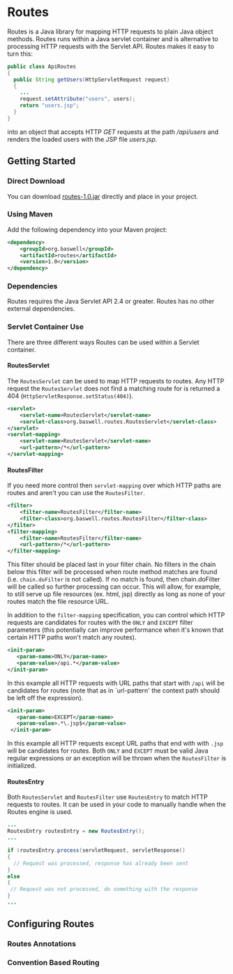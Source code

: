Routes
======

Routes is a Java library for mapping HTTP requests to plain Java object methods. Routes runs within a Java servlet container and is alternative to processing HTTP requests with the Servlet
API. Routes makes it easy to turn this:

```Java
public class ApiRoutes
{
  public String getUsers(HttpServletRequest request)
  {
    ...
    request.setAttribute("users", users);
    return "users.jsp";
  }
}
```
into an object that accepts HTTP _GET_ requests at the path _/api/users_ and renders the loaded users with the JSP file _users.jsp_.

## Getting Started

### Direct Download
You can download <a href="https://github.com/baswerc/routes/releases/download/1.0/routes-1.0.jar">routes-1.0.jar</a> directly and place in your project.

### Using Maven
Add the following dependency into your Maven project:

````xml
<dependency>
    <groupId>org.baswell</groupId>
    <artifactId>routes</artifactId>
    <version>1.0</version>
</dependency>
````

### Dependencies

Routes requires the Java Servlet API 2.4 or greater. Routes has no other external dependencies.

### Servlet Container Use

There are three different ways Routes can be used within a Servlet container.

#### RoutesServlet

The `RoutesServlet` can be used to map HTTP requests to routes. Any HTTP request the `RoutesServlet` does not find a
matching route for is returned a 404 (`HttpServletResponse.setStatus(404)`).

````xml
<servlet>
    <servlet-name>RoutesServlet</servlet-name>
    <servlet-class>org.baswell.routes.RoutesServlet</servlet-class>
</servlet>
<servlet-mapping>
    <servlet-name>RoutesServlet</servlet-name>
    <url-pattern>/*</url-pattern>
</servlet-mapping>
````

#### RoutesFilter

If you need more control then `servlet-mapping` over which HTTP paths are routes and aren't you can use the `RoutesFilter`.

````xml
<filter>
    <filter-name>RoutesFilter</filter-name>
    <filter-class>org.baswell.routes.RoutesFilter</filter-class>
</filter>
<filter-mapping>
    <filter-name>RoutesFilter</filter-name>
    <url-pattern>/*</url-pattern>
</filter-mapping>
````

This filter should be placed last in your filter chain. No filters in the chain below this filter will be processed when route method matches are found (i.e. `chain.doFilter` is not called).
If no match is found, then chain.doFilter will be called so further processing can occur. This will allow, for example, to still serve up file resources (ex. html, jsp) directly as long as
none of your routes match the file resource URL.

In addition to the `filter-mapping` specification, you can control which HTTP requests are candidates for routes with the `ONLY` and `EXCEPT` filter parameters
(this potentially can improve performance when it's known that certain HTTP paths won't match any routes).

````xml
<init-param>
   <param-name>ONLY</param-name>
   <param-value>/api.*</param-value>
</init-param>
````
In this example all HTTP requests with URL paths that start with `/api` will be candidates for routes (note that as in `url-pattern' the context path should be left off the expression).

````xml
<init-param>
   <param-name>EXCEPT</param-name>
   <param-value>.*\.jsp$</param-value>
 </init-param>
````

In this example all HTTP requests except URL paths that end with with `.jsp` will be candidates for routes. Both `ONLY` and `EXCEPT` must be valid Java regular expressions or an exception
will be thrown when the `RoutesFilter` is initialized.

#### RoutesEntry

Both `RoutesServlet` and `RoutesFilter` use `RoutesEntry` to match HTTP requests to routes. It can be used in your code to manually
handle when the Routes engine is used.

```Java
...
RoutesEntry routesEntry = new RoutesEntry();
...

if (routesEntry.process(servletRequest, servletResponse))
{
  // Request was processed, response has already been sent
}
else
{
 // Request was not processed, do something with the response
}
...
```

## Configuring Routes



### Routes Annotations


### Convention Based Routing


